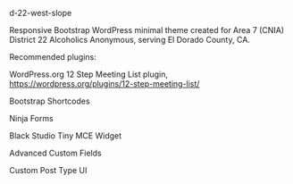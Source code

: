 d-22-west-slope

Responsive Bootstrap WordPress minimal theme created for 
Area 7 (CNIA) District 22 Alcoholics Anonymous, serving 
El Dorado County, CA.

Recommended plugins:
 
WordPress.org 12 Step Meeting List plugin, 
https://wordpress.org/plugins/12-step-meeting-list/ 

Bootstrap Shortcodes

Ninja Forms

Black Studio Tiny MCE Widget

Advanced Custom Fields

Custom Post Type UI

